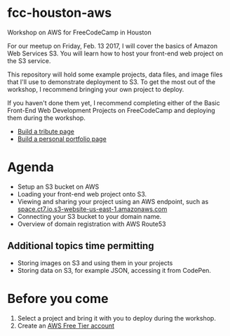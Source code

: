 # fcc-houston-aws
Workshop on AWS for FreeCodeCamp in Houston

For our meetup on Friday, Feb. 13 2017, I will cover the basics of Amazon Web Services S3. You will learn how to host your front-end web project on the S3 service. 

This repository will hold some example projects, data files, and image files that I'll use to demonstrate deployment to S3. 
To get the most out of the workshop, I recommend bringing your own project to deploy.

If you haven't done them yet, I recommend completing either of the Basic Front-End Web Development Projects on FreeCodeCamp and deploying them during the workshop.
* [Build a tribute page](https://www.freecodecamp.com/challenges/build-a-tribute-page)
* [Build a personal portfolio page](https://www.freecodecamp.com/challenges/build-a-personal-portfolio-webpage)

# Agenda
* Setup an S3 bucket on AWS
* Loading your front-end web project onto S3.
* Viewing and sharing your project using an AWS endpoint, such as [space.ct7.io.s3-website-us-east-1.amazonaws.com](http://space.ct7.io.s3-website-us-east-1.amazonaws.com)
* Connecting your S3 bucket to your domain name. 
* Overview of domain registration with AWS Route53

## Additional topics time permitting
* Storing images on S3 and using them in your projects
* Storing data on S3, for example JSON, accessing it from CodePen.

# Before you come
1. Select a project and bring it with you to deploy during the workshop. 
2. Create an [AWS Free Tier account](https://aws.amazon.com/free/?sc_channel=PS&sc_campaign=acquisition_US&sc_publisher=google&sc_medium=cloud_computing_b&sc_content=aws_free_e_control_q32016&sc_detail=aws%20free%20tier&sc_category=cloud_computing&sc_segment=102882724602&sc_matchtype=e&sc_country=US&s_kwcid=AL!4422!3!102882724602!e!!g!!aws%20free%20tier&ef_id=VKhwjgAAAFiZegBr:20170202033443:s)
